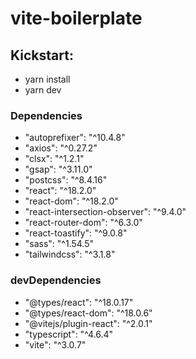 # vite-boilerplate

## Kickstart:

- yarn install
- yarn dev

### Dependencies

- "autoprefixer": "^10.4.8"
- "axios": "^0.27.2"
- "clsx": "^1.2.1"
- "gsap": "^3.11.0"
- "postcss": "^8.4.16"
- "react": "^18.2.0"
- "react-dom": "^18.2.0"
- "react-intersection-observer": "^9.4.0"
- "react-router-dom": "^6.3.0"
- "react-toastify": "^9.0.8"
- "sass": "^1.54.5"
- "tailwindcss": "^3.1.8"


### devDependencies

- "@types/react": "^18.0.17"
- "@types/react-dom": "^18.0.6"
- "@vitejs/plugin-react": "^2.0.1"
- "typescript": "^4.6.4"
- "vite": "^3.0.7"
